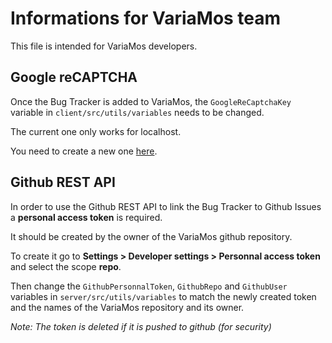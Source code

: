 # Informations for VariaMos team
This file is intended for VariaMos developers.

## Google reCAPTCHA
Once the Bug Tracker is added to VariaMos, the `GoogleReCaptchaKey` variable in `client/src/utils/variables` needs to be changed.

The current one only works for localhost.

You need to create a new one [here](https://www.google.com/recaptcha/admin/create).

## Github REST API
In order to use the Github REST API to link the Bug Tracker to Github Issues a **personal access token** is required.

It should be created by the owner of the VariaMos github repository.

To create it go to **Settings > Developer settings > Personnal access token** and select the scope **repo**.

Then change the `GithubPersonnalToken`, `GithubRepo` and `GithubUser` variables in `server/src/utils/variables` to match the newly created token and the names of the VariaMos repository and its owner.

*Note: The token is deleted if it is pushed to github (for security)*
